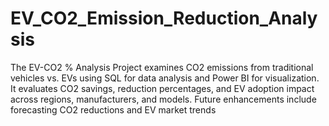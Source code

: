 # EV_CO2_Emission_Reduction_Analysis
The EV-CO2 % Analysis Project examines CO2 emissions from traditional vehicles vs. EVs using SQL for data analysis and Power BI for visualization. It evaluates CO2 savings, reduction percentages, and EV adoption impact across regions, manufacturers, and models. Future enhancements include forecasting CO2 reductions and EV market trends
